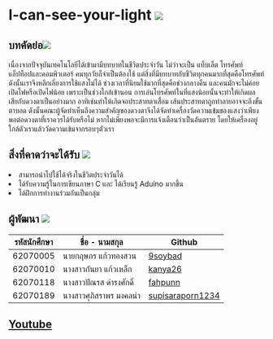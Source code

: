# I-can-see-your-light <img src="https://i.ibb.co/fMxTBg0/cutlery-2.png">
<h2>บทคัดย่อ<img src="https://i.ibb.co/7SfKhq7/confused.png"></h2> 
<p> เนื่องจากปัจจุบันเทคโนโลยีได้เข้ามามีบทบาทในชีวิตประจำวัน ไม่ว่าจะเป็น แท็บเล็ต โทรศัพท์ แล็ปท็อปและคอมพิวเตอร์ 
คนทุกวัยก็จำเป็นต้องใช้ แต่สิ่งที่มีบทบาทกับชีวิตทุกคนมากที่สุดคือโทรศัพท์ ดังนั้นเราจึงหลีกเลี่ยงการใช้แสงไม่ได้ 
ช่วงเวลาที่นิยมใช้มากที่สุดคือช่วงกลางคืน และคนมักจะไม่ค่อยเปิดไฟหรือเปิดไฟน้อย เพราะเป็นช่วงใกล้เข้านอน
การเล่นโทรศัพท์ในที่แสงน้อยนั้นจะทำให้เกิดผลเสียกับดวงตาเป็นอย่างมาก อาทิเช่นทำให้เกิดจอประสาทตาเสื่อม เส้นประสาทตาถูกทำลายอาจจะถึงขั้นตาบอด
ดังนั้นคณะผู้จัดทำเห็นถึงความสำคัญของดวงตาจึงได้จัดทำเครื่องวัดความเข้มของแสงว่าเพียงพอต่อดวงตาที่เราควรได้รับหรือไม่
หากไม่เพียงพอจะมีการแจ้งเตือนว่าเป็นอันตราย โดยให้เครื่องอยู่ใกล้ตัวเราแล้ววัดความเข้มจากรอบๆตัวเรา</p>

<h2>สิ่งที่คาดว่าจะได้รับ   <img src="https://i.ibb.co/jgw28q7/light-bulb.png"> </h2>
<li>สามารถนำไปใช้ได้จริงในชีวิตประจำวันได้</li>
<li>ได้รับความรู้ในการเขียนภาษา C และ ได้เรียนรู้ Aduino มากขึ้น</li>
<li>ได้ฝึกการทำงานร่วมกันเป็นกลุ่ม</li>

<h2>ผู้พัฒนา <img src="https://i.ibb.co/C7DnYt7/programmer.png"></h2>

รหัสนักศึกษา  | ชื่อ - นามสกุล  |  Github | 
----- | ----- | ----- |
62070005 | นายกฤษกร แก้วทองสวน | [9soybad](https://github.com/9soybad) |
62070010 | นางสาวกันยา แก้วเหล็ก | [kanya26](https://github.com/Kanya26) |
62070118 | นางสาวปัณรส ดำรงศักดิ์ | [fahpunn](https://github.com/fahpunn) |
62070189 | นางสาวศุภิสราพร มงคลนำ | [supisaraporn1234](https://github.com/supisaraporn1234) |



<h2><a href =" "> Youtube </a>
</h2>
